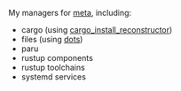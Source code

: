 My managers for [meta](https://github.com/jullanggit/meta), including:
- cargo (using [cargo_install_reconstructor](https://github.com/jullanggit/cargo_install_reconstructor))
- files (using [dots](https://github.com/jullanggit/dots))
- paru
- rustup components
- rustup toolchains
- systemd services
